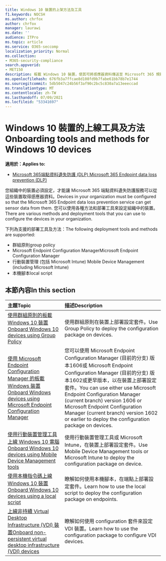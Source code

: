 ```yaml
---
title: Windows 10 裝置的上架方法及工具
f1.keywords: NOCSH
ms.author: chrfox
author: chrfox
manager: laurawi
ms.date: ''
audience: ITPro
ms.topic: article
ms.service: O365-seccomp
localization_priority: Normal
ms.collection:
- M365-security-compliance
search.appverid:
- MET150
description: 板載 Windows 10 裝置，使其可將感應器資料傳送至 Microsoft 365 規範解決方案
ms.openlocfilehash: 676fb3a7ffcae8d108fd9b7fabe61bb78b7e1744
ms.sourcegitcommit: 5db5047c24b56f3af90c2bc5c830a7a13eeeccad
ms.translationtype: MT
ms.contentlocale: zh-TW
ms.lasthandoff: 07/09/2021
ms.locfileid: "53341697"
---
```

# <a name="onboarding-tools-and-methods-for-windows-10-devices"></a><span data-ttu-id="38464-103">Windows 10 裝置的上線工具及方法</span><span class="sxs-lookup"><span data-stu-id="38464-103">Onboarding tools and methods for Windows 10 devices</span></span>

<span data-ttu-id="38464-104">**適用於：**</span><span class="sxs-lookup"><span data-stu-id="38464-104">**Applies to:**</span></span>
- [<span data-ttu-id="38464-105">Microsoft 365端點資料遺失防護 (DLP) </span><span class="sxs-lookup"><span data-stu-id="38464-105">Microsoft 365 Endpoint data loss prevention (DLP)</span></span>](./endpoint-dlp-learn-about.md)

<span data-ttu-id="38464-106">您組織中的裝置必須設定，才能讓 Microsoft 365 端點資料遺失防護服務可以從這些裝置取得感應器資料。</span><span class="sxs-lookup"><span data-stu-id="38464-106">Devices in your organization must be configured so that the Microsoft 365 Endpoint data loss prevention service can get sensor data from them.</span></span> <span data-ttu-id="38464-107">您可以使用各種方法和部署工具來設定組織中的裝置。</span><span class="sxs-lookup"><span data-stu-id="38464-107">There are various methods and deployment tools that you can use to configure the devices in your organization.</span></span>

<span data-ttu-id="38464-108">下列為支援的部署工具及方法：</span><span class="sxs-lookup"><span data-stu-id="38464-108">The following deployment tools and methods are supported:</span></span>

- <span data-ttu-id="38464-109">群組原則</span><span class="sxs-lookup"><span data-stu-id="38464-109">group policy</span></span>
- <span data-ttu-id="38464-110">Microsoft Endpoint Configuration Manager</span><span class="sxs-lookup"><span data-stu-id="38464-110">Microsoft Endpoint Configuration Manager</span></span>
- <span data-ttu-id="38464-111">行動裝置管理 (包括 Microsoft Intune) </span><span class="sxs-lookup"><span data-stu-id="38464-111">Mobile Device Management (including Microsoft Intune)</span></span>
- <span data-ttu-id="38464-112">本機腳本</span><span class="sxs-lookup"><span data-stu-id="38464-112">local script</span></span>

## <a name="in-this-section"></a><span data-ttu-id="38464-113">本節內容</span><span class="sxs-lookup"><span data-stu-id="38464-113">In this section</span></span>
<span data-ttu-id="38464-114">主題</span><span class="sxs-lookup"><span data-stu-id="38464-114">Topic</span></span> | <span data-ttu-id="38464-115">描述</span><span class="sxs-lookup"><span data-stu-id="38464-115">Description</span></span>
:---|:---
[<span data-ttu-id="38464-116">使用群組原則的板載 Windows 10 裝置</span><span class="sxs-lookup"><span data-stu-id="38464-116">Onboard Windows 10 devices using Group Policy</span></span>](dlp-configure-endpoints-gp.md) | <span data-ttu-id="38464-117">使用群組原則在裝置上部署設定套件。</span><span class="sxs-lookup"><span data-stu-id="38464-117">Use Group Policy to deploy the configuration package on devices.</span></span>
[<span data-ttu-id="38464-118">使用 Microsoft Endpoint Configuration Manager 的板載 Windows 裝置</span><span class="sxs-lookup"><span data-stu-id="38464-118">Onboard Windows devices using Microsoft Endpoint Configuration Manager</span></span>](dlp-configure-endpoints-sccm.md) | <span data-ttu-id="38464-119">您可以使用 Microsoft Endpoint Configuration Manager (目前的分支) 版本1606或 Microsoft Endpoint Configuration Manager (目前的分支) 版本1602或更早版本，以在裝置上部署設定套件。</span><span class="sxs-lookup"><span data-stu-id="38464-119">You can use either use Microsoft Endpoint Configuration Manager (current branch) version 1606 or Microsoft Endpoint Configuration Manager (current branch) version 1602 or earlier to deploy the configuration package on devices.</span></span>
[<span data-ttu-id="38464-120">使用行動裝置管理工具上線 Windows 10 電腦</span><span class="sxs-lookup"><span data-stu-id="38464-120">Onboard Windows 10 devices using Mobile Device Management tools</span></span>](dlp-configure-endpoints-mdm.md) | <span data-ttu-id="38464-121">使用行動裝置管理工具或 Microsoft Intune，在裝置上部署設定套件。</span><span class="sxs-lookup"><span data-stu-id="38464-121">Use Mobile Device Management tools or Microsoft Intune to deploy the configuration package on device.</span></span>
[<span data-ttu-id="38464-122">使用本機指令碼上線 Windows 10 裝置</span><span class="sxs-lookup"><span data-stu-id="38464-122">Onboard Windows 10 devices using a local script</span></span>](dlp-configure-endpoints-script.md) | <span data-ttu-id="38464-123">瞭解如何使用本機腳本，在端點上部署設定套件。</span><span class="sxs-lookup"><span data-stu-id="38464-123">Learn how to use the local script to deploy the configuration package on endpoints.</span></span>
[<span data-ttu-id="38464-124">上線非持續 Virtual Desktop Infrastructure (VDI) 裝置</span><span class="sxs-lookup"><span data-stu-id="38464-124">Onboard non-persistent virtual desktop infrastructure (VDI) devices</span></span>](dlp-configure-endpoints-vdi.md) | <span data-ttu-id="38464-125">瞭解如何使用 configuration 套件來設定 VDI 裝置。</span><span class="sxs-lookup"><span data-stu-id="38464-125">Learn how to use the configuration package to configure VDI devices.</span></span>